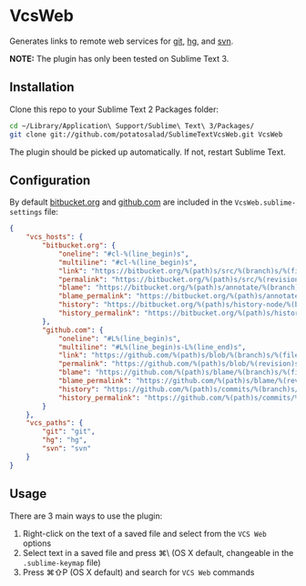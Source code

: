 # VcsWeb

Generates links to remote web services for [git](http://git-scm.com/), [hg](http://mercurial.selenic.com/), and [svn](http://subversion.apache.org/).

**NOTE:** The plugin has only been tested on Sublime Text 3.

## Installation

Clone this repo to your Sublime Text 2 Packages folder:

```bash
cd ~/Library/Application\ Support/Sublime\ Text\ 3/Packages/
git clone git://github.com/potatosalad/SublimeTextVcsWeb.git VcsWeb
```

The plugin should be picked up automatically.  If not, restart Sublime Text.

## Configuration

By default [bitbucket.org](http://bitbucket.org) and [github.com](http://github.com) are included in the `VcsWeb.sublime-settings` file:

```json
{
	"vcs_hosts": {
		"bitbucket.org": {
			"oneline": "#cl-%(line_begin)s",
			"multiline": "#cl-%(line_begin)s",
			"link": "https://bitbucket.org/%(path)s/src/%(branch)s/%(file)s",
			"permalink": "https://bitbucket.org/%(path)s/src/%(revision)s/%(file)s",
			"blame": "https://bitbucket.org/%(path)s/annotate/%(branch)s/%(file)s",
			"blame_permalink": "https://bitbucket.org/%(path)s/annotate/%(revision)s/%(file)s",
			"history": "https://bitbucket.org/%(path)s/history-node/%(branch)s/%(file)s",
			"history_permalink": "https://bitbucket.org/%(path)s/history-node/%(revision)s/%(file)s"
		},
		"github.com": {
			"oneline": "#L%(line_begin)s",
			"multiline": "#L%(line_begin)s-L%(line_end)s",
			"link": "https://github.com/%(path)s/blob/%(branch)s/%(file)s",
			"permalink": "https://github.com/%(path)s/blob/%(revision)s/%(file)s",
			"blame": "https://github.com/%(path)s/blame/%(branch)s/%(file)s",
			"blame_permalink": "https://github.com/%(path)s/blame/%(revision)s/%(file)s",
			"history": "https://github.com/%(path)s/commits/%(branch)s/%(file)s",
			"history_permalink": "https://github.com/%(path)s/commits/%(revision)s/%(file)s"
		}
	},
	"vcs_paths": {
		"git": "git",
		"hg": "hg",
		"svn": "svn"
	}
}
```

## Usage

There are 3 main ways to use the plugin:

1. Right-click on the text of a saved file and select from the `VCS Web` options
2. Select text in a saved file and press ⌘\\ (OS X default, changeable in the `.sublime-keymap` file)
3. Press ⌘⇧P (OS X default) and search for `VCS Web` commands
